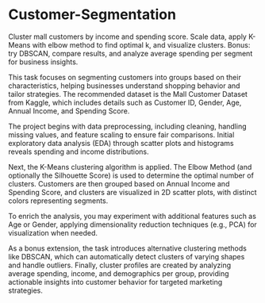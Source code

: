 # Customer-Segmentation
Cluster mall customers by income and spending score. Scale data, apply K-Means with elbow method to find optimal k, and visualize clusters. Bonus: try DBSCAN, compare results, and analyze average spending per segment for business insights.

This task focuses on segmenting customers into groups based on their characteristics, helping businesses understand shopping behavior and tailor strategies. The recommended dataset is the Mall Customer Dataset from Kaggle, which includes details such as Customer ID, Gender, Age, Annual Income, and Spending Score.

The project begins with data preprocessing, including cleaning, handling missing values, and feature scaling to ensure fair comparisons. Initial exploratory data analysis (EDA) through scatter plots and histograms reveals spending and income distributions.

Next, the K-Means clustering algorithm is applied. The Elbow Method (and optionally the Silhouette Score) is used to determine the optimal number of clusters. Customers are then grouped based on Annual Income and Spending Score, and clusters are visualized in 2D scatter plots, with distinct colors representing segments.

To enrich the analysis, you may experiment with additional features such as Age or Gender, applying dimensionality reduction techniques (e.g., PCA) for visualization when needed.

As a bonus extension, the task introduces alternative clustering methods like DBSCAN, which can automatically detect clusters of varying shapes and handle outliers. Finally, cluster profiles are created by analyzing average spending, income, and demographics per group, providing actionable insights into customer behavior for targeted marketing strategies.

